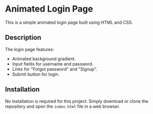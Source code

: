 # Animated Login Page

This is a simple animated login page built using HTML and CSS.

## Description

The login page features:

- Animated background gradient.
- Input fields for username and password.
- Links for "Forgot password" and "Signup".
- Submit button for login.

## Installation

No installation is required for this project. Simply download or clone the repository and open the `index.html` file in a web browser.

